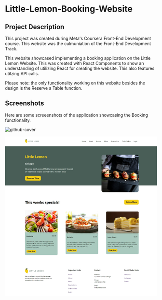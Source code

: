 # Little-Lemon-Booking-Website

## Project Description
This project was created during Meta's Coursera Front-End Development course. This website was the culmuniation of the Front-End Development Track.

This website showcased implementing a booking application on the Little Lemon Website. This was created with React Components to show an understanding of utilizing React for creating the website. This also features utilzing API calls.

Please note: the only functionality working on this website besides the design is the Reserve a Table function.

## Screenshots
Here are some screeenshots of the application showcasing the Booking functionality.

![github-cover](https://github.com/Vrushal143/Little-Lemon-Booking-Website/assets/103166126/85edba55-6cf2-4db7-9159-5f20b606ace1)


![little lemon website table booking](/src/images/github-cover.png)
